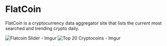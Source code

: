 # FlatCoin 

FlatCoin is a cryptocurrency data aggregator site that lists the current most searched and trending crypto daily. 

![Flatcoin Slider - Imgur](https://user-images.githubusercontent.com/114102254/210903024-96193dfb-243e-4a08-92ca-69bdebfdb82a.png)
![Top 20 Cryptocoins - Imgur](https://user-images.githubusercontent.com/114102254/210903309-76120c4f-9704-4f09-bccc-69b9a785c065.png)
